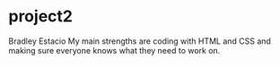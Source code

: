 # project2

Bradley Estacio
My main strengths are coding with HTML and CSS and making sure everyone knows what they need to work on.
